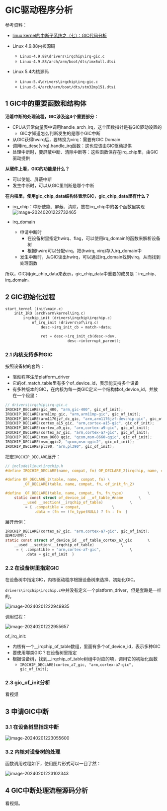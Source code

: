 # GIC驱动程序分析

参考资料：

- [linux kernel的中断子系统之（七）：GIC代码分析](http://www.wowotech.net/irq_subsystem/gic_driver.html)

- Linux 4.9.88内核源码

  - `Linux-4.9.88\drivers\irqchip\irq-gic.c`
  - `Linux-4.9.88/arch/arm/boot/dts/imx6ull.dtsi`

- Linux 5.4内核源码
  
  - `Linux-5.4\drivers\irqchip\irq-gic.c`
  - `Linux-5.4/arch/arm/boot/dts/stm32mp151.dtsi`

## 1 GIC中的重要函数和结构体

**沿着中断的处理流程，GIC涉及这4个重要部分：**

- CPU从异常向量表中调用handle_arch_irq，这个函数指针是有GIC驱动设置的
  - GIC才知道怎么判断发生的是哪个GIC中断
- 从GIC获得hwirq后，要转换为virq：需要有GIC Domain
- 调用irq_desc[virq].handle_irq函数：这也应该由GIC驱动提供
- 处理中断时，要屏蔽中断、清除中断等：这些函数保存在irq_chip里，由GIC驱动提供

**从硬件上看，GIC的功能是什么？**

- 可以使能、屏蔽中断
- 发生中断时，可以从GIC里判断是哪个中断

**在内核里，使用gic_chip_data结构体表示GIC，gic_chip_data里有什么？**

- irq_chip：中断使能、屏蔽、清除，放在irq_chip中的各个函数里实现
  ![image-20240201222732465](figures/image-20240201222732465.png)

- irq_domain
  - 申请中断时
    - 在设备树里指定hwirq、flag，可以使用irq_domain的函数来解析设备树
    - 根据hwirq可以分配virq，把(hwirq, virq)存入irq_domain中
  - 发生中断时，从GIC读出hwirq，可以通过irq_domain找到virq，从而找到处理函数

所以，GIC用gic_chip_data来表示，gic_chip_data中重要的成员是：irq_chip、irq_domain。

## 2 GIC初始化过程

```c
start_kernel (init\main.c)
    init_IRQ (arch\arm\kernel\irq.c)
    	irqchip_init (drivers\irqchip\irqchip.c)
    		of_irq_init (drivers\of\irq.c)
    			desc->irq_init_cb = match->data;

                ret = desc->irq_init_cb(desc->dev,
                            desc->interrupt_parent);

```

### 2.1 内核支持多种GIC

按照设备树的套路：

- 驱动程序注册platform_driver
- 它的of_match_table里有多个of_device_id，表示能支持多个设备
- 有多种版本的GIC，在内核为每一类GIC定义一个结构体of_device_id，并放在一个段里：

```c
// drivers\irqchip\irq-gic.c
IRQCHIP_DECLARE(gic_400, "arm,gic-400", gic_of_init);
IRQCHIP_DECLARE(arm11mp_gic, "arm,arm11mp-gic", gic_of_init);
IRQCHIP_DECLARE(arm1176jzf_dc_gic, "arm,arm1176jzf-devchip-gic", gic_of_init);
IRQCHIP_DECLARE(cortex_a15_gic, "arm,cortex-a15-gic", gic_of_init);
IRQCHIP_DECLARE(cortex_a9_gic, "arm,cortex-a9-gic", gic_of_init);
IRQCHIP_DECLARE(cortex_a7_gic, "arm,cortex-a7-gic", gic_of_init);
IRQCHIP_DECLARE(msm_8660_qgic, "qcom,msm-8660-qgic", gic_of_init);
IRQCHIP_DECLARE(msm_qgic2, "qcom,msm-qgic2", gic_of_init);
IRQCHIP_DECLARE(pl390, "arm,pl390", gic_of_init);
```

把宏`IRQCHIP_DECLARE`展开：

```c
// include\linux\irqchip.h
#define IRQCHIP_DECLARE(name, compat, fn) OF_DECLARE_2(irqchip, name, compat, fn)

#define OF_DECLARE_2(table, name, compat, fn) \
		_OF_DECLARE(table, name, compat, fn, of_init_fn_2)

#define _OF_DECLARE(table, name, compat, fn, fn_type)			\
	static const struct of_device_id __of_table_#name		\
		__used __section(__irqchip_of_table)			\
		 = { .compatible = compat,				\
		     .data = (fn == (fn_type)NULL) ? fn : fn  }
```

展开示例：

```c
IRQCHIP_DECLARE(cortex_a7_gic, "arm,cortex-a7-gic", gic_of_init);
展开后得到：
static const struct of_device_id __of_table_cortex_a7_gic		\
	__used __section(__irqchip_of_table)			\
	 = { .compatible = "arm,cortex-a7-gic",				\
		 .data = gic_of_init  }
```

### 2.2 在设备树里指定GIC

在设备树中指定GIC，内核驱动程序根据设备树来选择、初始化GIC。

`drivers\irqchip\irqchip.c`中并没有定义一个platform_driver，但是套路是一样的。

![image-20240201222949935](figures/image-20240201222949935.png)

调用过程：

![image-20240201222955657](figures/image-20240201222955657.png)

of_irq_init:

- 内核有一个\_\_irqchip_of_table数组，里面有多个of_device_id，表示多种GIC
- 要使用哪类GIC？在设备树里指定
- 根据设备树，找到\_\_irqchip_of_table树组中对应的项，调用它的初始化函数
  - `IRQCHIP_DECLARE(cortex_a7_gic, "arm,cortex-a7-gic", gic_of_init);` 

### 2.3 gic_of_init分析

看视频

## 3 申请GIC中断

### 3.1 在设备树里指定中断

![image-20240201223055600](figures/image-20240201223055600.png)

### 3.2 内核对设备树的处理

函数调用过程如下，使用图片形式可以一目了然：

![image-20240201223102343](figures/image-20240201223102343.png)

## 4 GIC中断处理流程源码分析

看视频。
